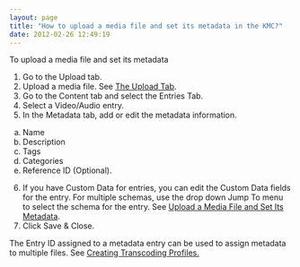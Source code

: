 ```yaml
---
layout: page
title: "How to upload a media file and set its metadata in the KMC?"
date: 2012-02-26 12:49:19
---
```


<p class="mce-procedure">
  To upload a media file and set its metadata
</p>

1.  Go to the Upload tab.
2.  Upload a media file. See <a href="http://knowledge.kaltura.com/faq/what-upload-tab" target="_blank" title="What is the upload tab">The Upload Tab</a>.
3.  Go to the Content tab and select the Entries Tab.
4.  Select a Video/Audio entry.
5.  In the Metadata tab, add or edit the metadata information.
<ol style="list-style-type: lower-alpha;">
  <li>
    Name
  </li>
  <li>
    Description
  </li>
  <li>
    Tags
  </li>
  <li>
    Categories
  </li>
  <li>
    Reference ID (Optional).
  </li>
</ol>

6.  If you have Custom Data for entries, you can edit the Custom Data fields for the entry. For multiple schemas, use the drop down Jump To menu to select the schema for the entry. See [Upload a Media File and Set Its Metadata][1].
7.  Click Save & Close.

 [1]: http://knowledge.kaltura.com/faq/how-upload-media-file-and-set-its-metadata

The Entry ID assigned to a metadata entry can be used to assign metadata to multiple files. See <a href="http://knowledge.kaltura.com/faq/how-create-transcoding-profile" target="_blank" title="How to create a Transcoding Profile">Creating Transcoding Profiles.</a>